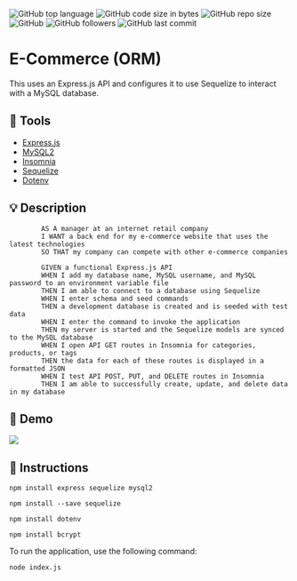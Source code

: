 ![GitHub top language](https://img.shields.io/github/languages/top/deannpi/e-commerce-orm)
![GitHub code size in bytes](https://img.shields.io/github/languages/code-size/deannapi/e-commerce-orm)
![GitHub repo size](https://img.shields.io/github/repo-size/deannapi/e-commerce-orm)
![GitHub](https://img.shields.io/github/license/deannapi/e-commerce-orm)
![GitHub followers](https://img.shields.io/github/followers/deannapi?style=social)
![GitHub last commit](https://img.shields.io/github/last-commit/deannapi/e-commerce-orm)

# E-Commerce (ORM)
This uses an Express.js API and configures it to use Sequelize to interact with a MySQL database. 

## :hammer: Tools
* [Express.js](https://expressjs.com/)
* [MySQL2](https://www.npmjs.com/package/mysql2)
* [Insomnia](https://insomnia.rest/)
* [Sequelize](https://sequelize.org/)
* [Dotenv](https://www.npmjs.com/package/dotenv)

## :bulb: Description
            AS A manager at an internet retail company
            I WANT a back end for my e-commerce website that uses the latest technologies
            SO THAT my company can compete with other e-commerce companies

            GIVEN a functional Express.js API
            WHEN I add my database name, MySQL username, and MySQL password to an environment variable file
            THEN I am able to connect to a database using Sequelize
            WHEN I enter schema and seed commands
            THEN a development database is created and is seeded with test data
            WHEN I enter the command to invoke the application
            THEN my server is started and the Sequelize models are synced to the MySQL database
            WHEN I open API GET routes in Insomnia for categories, products, or tags
            THEN the data for each of these routes is displayed in a formatted JSON
            WHEN I test API POST, PUT, and DELETE routes in Insomnia
            THEN I am able to successfully create, update, and delete data in my database



## :movie_camera: Demo
![](ecommerce.gif)

## :memo: Instructions

`npm install express sequelize mysql2`

`npm install --save sequelize`

`npm install dotenv`

`npm install bcrypt`

To run the application, use the following command:

`node index.js`